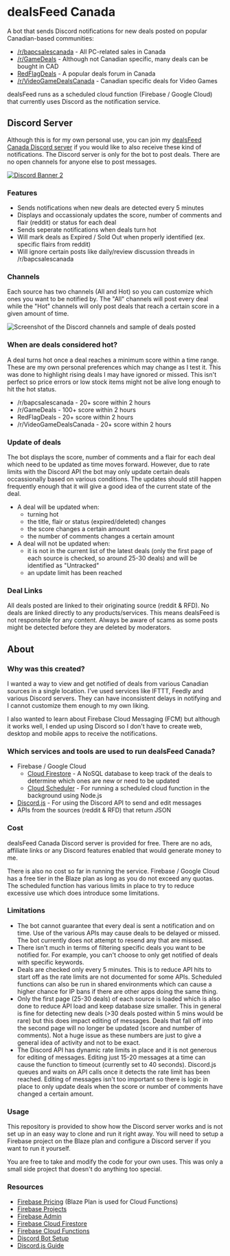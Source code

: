 # dealsFeed Canada

A bot that sends Discord notifications for new deals posted on popular Canadian-based communities:
- [/r/bapcsalescanada](https://www.reddit.com/r/bapcsalescanada/new/) - All PC-related sales in Canada
- [/r/GameDeals](https://www.reddit.com/r/GameDeals/new/) - Although not Canadian specific, many deals can be bought in CAD
- [RedFlagDeals](https://forums.redflagdeals.com/hot-deals-f9/?rfd_sk=tt) - A popular deals forum in Canada
- [/r/VideoGameDealsCanada](https://www.reddit.com/r/VideoGameDealsCanada/new/) - Canadian specific deals for Video Games

dealsFeed runs as a scheduled cloud function (Firebase / Google Cloud) that currently uses Discord as the notification service.

## Discord Server

Although this is for my own personal use, you can join my [dealsFeed Canada Discord server](https://discord.gg/wFVvfR4mGf) if you would like to also receive these kind of notifications. The Discord server is only for the bot to post deals. There are no open channels for anyone else to post messages.

[![Discord Banner 2](https://discordapp.com/api/guilds/1083821268652015726/widget.png?style=banner2)](https://discord.gg/wFVvfR4mGf)

### Features
- Sends notifications when new deals are detected every 5 minutes
- Displays and occassionaly updates the score, number of comments and flair (reddit) or status for each deal
- Sends seperate notifications when deals turn hot
- Will mark deals as Expired / Sold Out when properly identified (ex. specific flairs from reddit)
- Will ignore certain posts like daily/review discussion threads in /r/bapcsalescanada

### Channels
Each source has two channels (All and Hot) so you can customize which ones you want to be notified by. The "All" channels will post every deal while the "Hot" channels will only post deals that reach a certain score in a given amount of time.

![Screenshot of the Discord channels and sample of deals posted](https://i.imgur.com/lGcqWVN.png)

### When are deals considered hot?
A deal turns hot once a deal reaches a minimum score within a time range. These are my own personal preferences which may change as I test it. This was done to highlight rising deals I may have ignored or missed. This isn't perfect so price errors or low stock items might not be alive long enough to hit the hot status.
- /r/bapcsalescanada - 20+ score within 2 hours
- /r/GameDeals - 100+ score within 2 hours
- RedFlagDeals - 20+ score within 2 hours
- /r/VideoGameDealsCanada - 20+ score within 2 hours

### Update of deals

The bot displays the score, number of comments and a flair for each deal which need to be updated as time moves forward. However, due to rate limits with the Discord API the bot may only update certain deals occassionally based on various conditions. The updates should still happen frequently enough that it will give a good idea of the current state of the deal.

- A deal will be updated when:
    - turning hot
    - the title, flair or status (expired/deleted) changes
    - the score changes a certain amount
    - the number of comments changes a certain amount
- A deal will not be updated when:
    - it is not in the current list of the latest deals (only the first page of each source is checked, so around 25-30 deals) and will be identified as "Untracked"
    - an update limit has been reached

### Deal Links
All deals posted are linked to their originating source (reddit & RFD). No deals are linked directly to any products/services. This means dealsFeed is not responsible for any content. Always be aware of scams as some posts might be detected before they are deleted by moderators. 

## About

### Why was this created?
I wanted a way to view and get notified of deals from various Canadian sources in a single location. I've used services like IFTTT, Feedly and various Discord servers. They can have inconsistent delays in notifying and I cannot customize them enough to my own liking.

I also wanted to learn about Firebase Cloud Messaging (FCM) but although it works well, I ended up using Discord so I don't have to create web, desktop and mobile apps to receive the notifications.

### Which services and tools are used to run dealsFeed Canada?
- Firebase / Google Cloud
    - [Cloud Firestore](https://firebase.google.com/docs/firestore) - A NoSQL database to keep track of the deals to determine which ones are new or need to be updated
    - [Cloud Scheduler](https://firebase.google.com/docs/functions/schedule-functions) - For running a scheduled cloud function in the background using Node.js
- [Discord.js](https://discord.js.org) - For using the Discord API to send and edit messages
- APIs from the sources (reddit & RFD) that return JSON

### Cost
dealsFeed Canada Discord server is provided for free. There are no ads, affiliate links or any Discord features enabled that would generate money to me.

There is also no cost so far in running the service. Firebase / Google Cloud has a free tier in the Blaze plan as long as you do not exceed any quotas. The scheduled function has various limits in place to try to reduce excessive use which does introduce some limitations.

### Limitations
 - The bot cannot guarantee that every deal is sent a notification and on time. Use of the various APIs may cause deals to be delayed or missed. The bot currently does not attempt to resend any that are missed.
 - There isn't much in terms of filtering specific deals you want to be notified for. For example, you can't choose to only get notified of deals with specific keywords.
 - Deals are checked only every 5 minutes. This is to reduce API hits to start off as the rate limits are not documented for some APIs. Scheduled functions can also be run in shared environments which can cause a higher chance for IP bans if there are other apps doing the same thing.
 - Only the first page (25-30 deals) of each source is loaded which is also done to reduce API load and keep database size smaller. This in general is fine for detecting new deals (>30 deals posted within 5 mins would be rare) but this does impact editing of messages. Deals that fall off into the second page will no longer be updated (score and number of comments). Not a huge issue as these numbers are just to give a general idea of activity and not to be exact.
 - The Discord API has dynamic rate limits in place and it is not generous for editing of messages. Editing just 15-20 messages at a time can cause the function to timeout (currently set to 40 seconds). Discord.js queues and waits on API calls once it detects the rate limit has been reached. Editing of messages isn't too important so there is logic in place to only update deals when the score or number of comments have changed a certain amount.

### Usage
This repository is provided to show how the Discord server works and is not set up in an easy way to clone and run it right away. You will need to setup a Firebase project on the Blaze plan and configure a Discord server if you want to run it yourself.

You are free to take and modify the code for your own uses. This was only a small side project that doesn't do anything too special.

### Resources
- [Firebase Pricing](https://firebase.google.com/pricing) (Blaze Plan is used for Cloud Functions)
- [Firebase Projects](https://firebase.google.com/docs/projects/learn-more)
- [Firebase Admin](https://firebase.google.com/docs/admin/setup)
- [Firebase Cloud Firestore](https://firebase.google.com/docs/firestore/quickstart)
- [Firebase Cloud Functions](https://firebase.google.com/docs/functions)
- [Discord Bot Setup](https://discordjs.guide/preparations/setting-up-a-bot-application.html)
- [Discord.js Guide](https://discordjs.guide/)